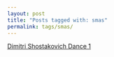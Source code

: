 ```yaml
---
layout: post
title: "Posts tagged with: smas"
permalink: tags/smas/
---
```

[Dimitri Shostakovich Dance 1](/2012/01/dimitri-shostakovich-dance-1)
